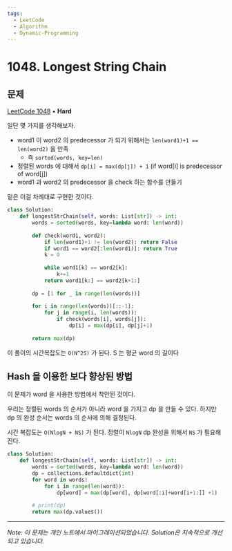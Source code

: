 ```yaml
---
tags:
  - LeetCode
  - Algorithm
  - Dynamic-Programming
---
```


# 1048. Longest String Chain

## 문제

[LeetCode 1048](https://leetcode.com/problems/longest-string-chain/) • **Hard**

일단 몇 가지를 생각해보자.

- word1 이 word2 의 predecessor 가 되기 위해서는 `len(word1)+1 == len(word2)` 을 만족
  - 즉 `sorted(words, key=len)`
- 정렬된 words 에 대해서 `dp[i] = max(dp[j]) + 1` (if word[i] is predecessor of word[j])
- word1 과 word2 의 predecessor 을 check 하는 함수를 만들기

밑은 이걸 차례대로 구현한 것이다.

```python
class Solution:
    def longestStrChain(self, words: List[str]) -> int:
        words = sorted(words, key=lambda word: len(word))
        
        def check(word1, word2):
            if len(word1)+1 != len(word2): return False
            if word1 == word2[:len(word1)]: return True
            k = 0
            
            while word1[k] == word2[k]:
                k+=1
            return word1[k:] == word2[k+1:]
        
        dp = [1 for _ in range(len(words))]
        
        for i in range(len(words))[::-1]:
            for j in range(i, len(words)):
                if check(words[i], words[j]):
                    dp[i] = max(dp[i], dp[j]+1)
        
        return max(dp)
```

이 풀이의 시간복잡도는 `O(N^2S)` 가 된다. S 는 평균 word 의 길이다

## Hash 을 이용한 보다 향상된 방법

이 문제가 word 을 사용한 방법에서 착안된 것이다.

우리는 정렬된 words 의 순서가 아니라 word 을 가지고 dp 을 만들 수 있다. 하지만 dp 의 완성 순서는 words 의 순서에 의해 결정된다.

시간 복잡도는 `O(NlogN + NS)` 가 된다. 정렬이 `NlogN` dp 완성을 위해서 `NS` 가 필요해진다.

```python
class Solution:
    def longestStrChain(self, words: List[str]) -> int:
        words = sorted(words, key=lambda word: len(word))
        dp = collections.defaultdict(int)
        for word in words:
            for i in range(len(word)):
                dp[word] = max(dp[word], dp[word[:i]+word[i+1:]] +1)
        
        # print(dp)
        return max(dp.values())
```

---

*Note: 이 문제는 개인 노트에서 마이그레이션되었습니다. Solution은 지속적으로 개선되고 있습니다.*
